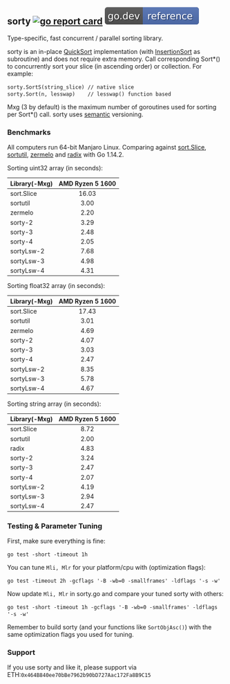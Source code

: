 ## sorty [![go report card](https://goreportcard.com/badge/github.com/jfcg/sorty)](https://goreportcard.com/report/github.com/jfcg/sorty) [![go.dev ref](/.github/godev.svg)](https://pkg.go.dev/github.com/jfcg/sorty?tab=doc)
Type-specific, fast concurrent / parallel sorting library.

sorty is an in-place [QuickSort](https://en.wikipedia.org/wiki/Quicksort) implementation (with [InsertionSort](https://en.wikipedia.org/wiki/Insertion_sort) as subroutine) and does not require extra memory. Call corresponding Sort\*() to concurrently sort your slice (in ascending order) or collection. For example:
```
sorty.SortS(string_slice) // native slice
sorty.Sort(n, lesswap)    // lesswap() function based
```
Mxg (3 by default) is the maximum number of goroutines used for sorting per Sort\*() call.
sorty uses [semantic](https://semver.org) versioning.

### Benchmarks
All computers run 64-bit Manjaro Linux. Comparing against [sort.Slice](https://golang.org/pkg/sort), [sortutil](https://github.com/twotwotwo/sorts), [zermelo](https://github.com/shawnsmithdev/zermelo) and [radix](https://github.com/yourbasic/radix) with Go 1.14.2.

Sorting uint32 array (in seconds):

Library(-Mxg)|AMD Ryzen 5 1600
:---|:---:
sort.Slice|16.03
sortutil  | 3.00
zermelo   | 2.20
sorty-2   | 3.29
sorty-3   | 2.48
sorty-4   | 2.05
sortyLsw-2| 7.68
sortyLsw-3| 4.98
sortyLsw-4| 4.31

Sorting float32 array (in seconds):

Library(-Mxg)|AMD Ryzen 5 1600
:---|:---:
sort.Slice|17.43
sortutil  | 3.01
zermelo   | 4.69
sorty-2   | 4.07
sorty-3   | 3.03
sorty-4   | 2.47
sortyLsw-2| 8.35
sortyLsw-3| 5.78
sortyLsw-4| 4.67

Sorting string array (in seconds):

Library(-Mxg)|AMD Ryzen 5 1600
:---|:---:
sort.Slice| 8.72
sortutil  | 2.00
radix     | 4.83
sorty-2   | 3.24
sorty-3   | 2.47
sorty-4   | 2.07
sortyLsw-2| 4.19
sortyLsw-3| 2.94
sortyLsw-4| 2.47

### Testing & Parameter Tuning
First, make sure everything is fine:
```
go test -short -timeout 1h
```
You can tune `Mli, Mlr` for your platform/cpu with (optimization flags):
```
go test -timeout 2h -gcflags '-B -wb=0 -smallframes' -ldflags '-s -w'
```
Now update `Mli, Mlr` in sorty.go and compare your tuned sorty with others:
```
go test -short -timeout 1h -gcflags '-B -wb=0 -smallframes' -ldflags '-s -w'
```
Remember to build sorty (and your functions like `SortObjAsc()`) with the same
optimization flags you used for tuning.

### Support
If you use sorty and like it, please support via ETH:`0x464B840ee70bBe7962b90bD727Aac172Fa8B9C15`
